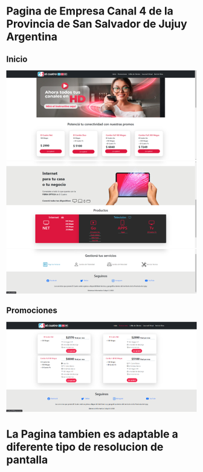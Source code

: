 <h1>Pagina de Empresa Canal 4 <span class="text-danger"> de la Provincia de San Salvador de Jujuy</span> Argentina</h1>
<section class="mt-3 text-center">
    <h1 class="">Inicio</h1>
    <img src="./img/inicio.png" alt="">
    <img src="./img/inicio2.png" alt="">
    <img src="./img/footer.png" alt="">
</section>

<section class="mt-3 text-center">
    <h1>Promociones</h1>
    <img src="./img/promocion.png" alt="">
</section>

<h1 class="text-center">La Pagina tambien es adaptable a diferente tipo de resolucion de pantalla</h1>